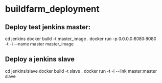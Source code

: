 buildfarm_deployment
====================


Deploy test jenkins master:
---------------------------

cd jenkins
docker build -t master_image .
docker run -p 0.0.0.0:8080:8080 -t -i --name master master_image


Deploy a jenkins slave
----------------------

cd jenkins/slave
docker build -t slave .
docker run -t -i --link master:master slave
